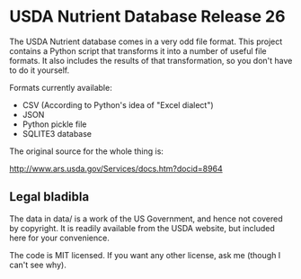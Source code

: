 USDA Nutrient Database Release 26
=================================

The USDA Nutrient database comes in a very odd file format. This
project contains a Python script that transforms it into a number of
useful file formats. It also includes the results of that
transformation, so you don't have to do it yourself.

Formats currently available:

   * CSV (According to Python's idea of "Excel dialect")
   * JSON
   * Python pickle file
   * SQLITE3 database

The original source for the whole thing is:

http://www.ars.usda.gov/Services/docs.htm?docid=8964

Legal bladibla
--------------

The data in data/ is a work of the US Government, and hence not
covered by copyright. It is readily available from the USDA website,
but included here for your convenience.

The code is MIT licensed. If you want any other license, ask me
(though I can't see why).





